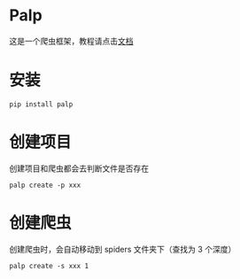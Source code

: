 # Palp

这是一个爬虫框架，教程请点击[文档](https://leviathangk.github.io/palp-doc/)

# 安装

```
pip install palp
```

# 创建项目

创建项目和爬虫都会去判断文件是否存在

```
palp create -p xxx
```

# 创建爬虫

创建爬虫时，会自动移动到 spiders 文件夹下（查找为 3 个深度）

```
palp create -s xxx 1
```
